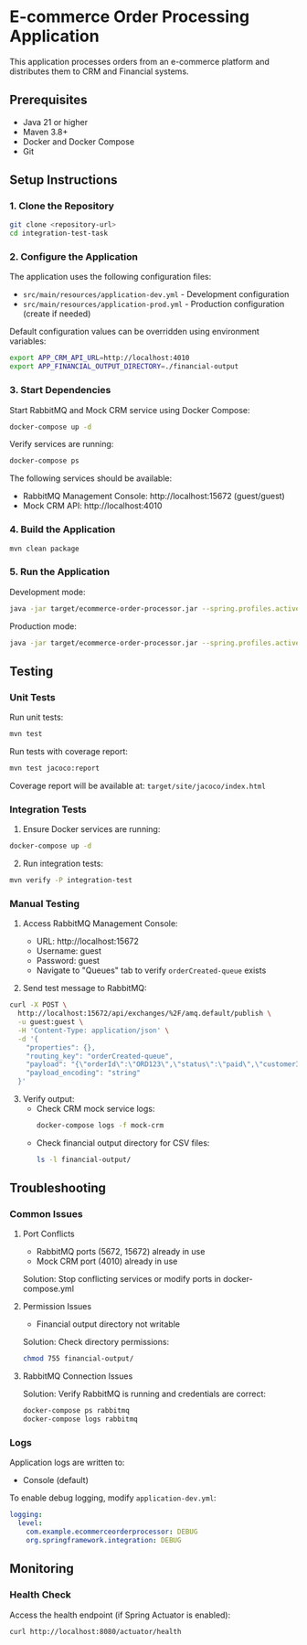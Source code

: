 # E-commerce Order Processing Application

This application processes orders from an e-commerce platform and distributes them to CRM and Financial systems.

## Prerequisites

- Java 21 or higher
- Maven 3.8+
- Docker and Docker Compose
- Git

## Setup Instructions

### 1. Clone the Repository
```bash
git clone <repository-url>
cd integration-test-task
```

### 2. Configure the Application

The application uses the following configuration files:
- `src/main/resources/application-dev.yml` - Development configuration
- `src/main/resources/application-prod.yml` - Production configuration (create if needed)

Default configuration values can be overridden using environment variables:
```bash
export APP_CRM_API_URL=http://localhost:4010
export APP_FINANCIAL_OUTPUT_DIRECTORY=./financial-output
```

### 3. Start Dependencies

Start RabbitMQ and Mock CRM service using Docker Compose:
```bash
docker-compose up -d
```

Verify services are running:
```bash
docker-compose ps
```

The following services should be available:
- RabbitMQ Management Console: http://localhost:15672 (guest/guest)
- Mock CRM API: http://localhost:4010

### 4. Build the Application

```bash
mvn clean package
```

### 5. Run the Application

Development mode:
```bash
java -jar target/ecommerce-order-processor.jar --spring.profiles.active=dev
```

Production mode:
```bash
java -jar target/ecommerce-order-processor.jar --spring.profiles.active=prod
```

## Testing

### Unit Tests

Run unit tests:
```bash
mvn test
```

Run tests with coverage report:
```bash
mvn test jacoco:report
```
Coverage report will be available at: `target/site/jacoco/index.html`

### Integration Tests

1. Ensure Docker services are running:
```bash
docker-compose up -d
```

2. Run integration tests:
```bash
mvn verify -P integration-test
```

### Manual Testing

1. Access RabbitMQ Management Console:
   - URL: http://localhost:15672
   - Username: guest
   - Password: guest
   - Navigate to "Queues" tab to verify `orderCreated-queue` exists

2. Send test message to RabbitMQ:
```bash
curl -X POST \
  http://localhost:15672/api/exchanges/%2F/amq.default/publish \
  -u guest:guest \
  -H 'Content-Type: application/json' \
  -d '{
    "properties": {},
    "routing_key": "orderCreated-queue",
    "payload": "{\"orderId\":\"ORD123\",\"status\":\"paid\",\"customerId\":\"CUST456\"}",
    "payload_encoding": "string"
  }'
```

3. Verify output:
   - Check CRM mock service logs:
     ```bash
     docker-compose logs -f mock-crm
     ```
   - Check financial output directory for CSV files:
     ```bash
     ls -l financial-output/
     ```

## Troubleshooting

### Common Issues

1. Port Conflicts
   - RabbitMQ ports (5672, 15672) already in use
   - Mock CRM port (4010) already in use
   
   Solution: Stop conflicting services or modify ports in docker-compose.yml

2. Permission Issues
   - Financial output directory not writable
   
   Solution: Check directory permissions:
   ```bash
   chmod 755 financial-output/
   ```

3. RabbitMQ Connection Issues
   
   Solution: Verify RabbitMQ is running and credentials are correct:
   ```bash
   docker-compose ps rabbitmq
   docker-compose logs rabbitmq
   ```

### Logs

Application logs are written to:

- Console (default)

To enable debug logging, modify `application-dev.yml`:

```yaml
logging:
  level:
    com.example.ecommerceorderprocessor: DEBUG
    org.springframework.integration: DEBUG
```

## Monitoring

### Health Check

Access the health endpoint (if Spring Actuator is enabled):
```bash
curl http://localhost:8080/actuator/health
```
